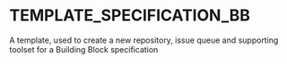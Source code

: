 # TEMPLATE_SPECIFICATION_BB
A template, used to create a new repository, issue queue and supporting toolset for a Building Block specification
